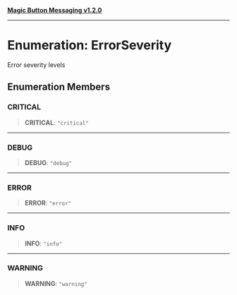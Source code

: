[**Magic Button Messaging v1.2.0**](../README.md)

***

# Enumeration: ErrorSeverity

Error severity levels

## Enumeration Members

### CRITICAL

> **CRITICAL**: `"critical"`

***

### DEBUG

> **DEBUG**: `"debug"`

***

### ERROR

> **ERROR**: `"error"`

***

### INFO

> **INFO**: `"info"`

***

### WARNING

> **WARNING**: `"warning"`
